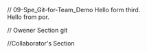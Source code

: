 // 09-Spe_Git-for-Team_Demo
Hello form third.  
Hello from por.

// Owener Section git 

//Collaborator's Section
